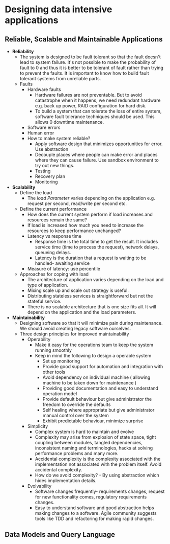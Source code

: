 # Designing data intensive applications

## Reliable, Scalable and Maintainable Applications

- **Reliability**
  - The system is designed to be fault tolerant so that the fault doesn't lead to system failure. It's not possible to make the probability of fault to 0 and thus it is better to be tolerant of fault rather than trying to prevent the faults. It is important to know how to build fault tolerant systems from unreliable parts.
  - Faults
    - Hardware faults
      - Hardware failures are not preventable. But to avoid catastrophe when it happens, we need redundant hardware e.g. back up power, RAID configuration for hard disk.
      - To build a system that can tolerate the loss of entire system, software fault tolerance techniques should be used. This allows 0 downtime maintenance.
    - Software errors
    - Human error
    - How to make system reliable?
      - Apply software design that minimizes opportunities for error. Use abstraction
      - Decouple places where people can make error and places where they can cause failure. Use sandbox environment to try out new things.
      - Testing
      - Recovery plan
      - Monitoring
- **Scalability**
  - Define the load
    - The _load Parameter_ varies depending on the application e.g. request per second, read/write per second etc.
  - Define the current performance
    - How does the current system perform if load increases and resources remain the same?
    - If load is increased how much you need to increase the resources to keep performance unchanged?
    - Latency vs response time
      - Response time is the total time to get the result. It includes service time (time to process the request), network delays, queueing delays.
      - Latency is the duration that a request is waiting to be handled- awaiting service
    - Measure of latency: use percentile
  - Approaches for coping with load
    - The architecture of application varies depending on the load and type of application.
    - Mixing scale up and scale out strategy is useful.
    - Distributing stateless services is straightforward but not the stateful service.
    - There is no scalable architecture that is one size fits all. It will depend on the application and the load parameters.
- **Maintainability**
  - Designing software so that it will minimize pain during maintenance. We should avoid creating legacy software ourselves.
  - Three design principles for improved maintainability
    - Operability
      - Make it easy for the operations team to keep the system running smoothly
      - Keep in mind the following to design a operable system
        - Set up monitoring
        - Provide good support for automation and integration with other tools
        - Avoid dependency on individual machine ( allowing machine to be taken down for maintenance )
        - Providing good documentation and easy to understand operation model
        - Provide default behaviour but give administrator the freedom to override the defaults
        - Self healing where appropriate but give administrator manual control over the system
        - Exhibit predictable behaviour, minimize surprise
    - Simplicity
      - Complex system is hard to maintain and evolve
      - Complexity may arise from explosion of state space, tight coupling between modules, tangled dependencies, inconsistent naming and terminologies, hacks at solving performance problems and many more.
      - Accidental complexity is the complexity associated with the implementation not associated with the problem itself. Avoid accidental complexity.
      - How do we avoid complexity? - By using abstraction which hides implementation details.
    - Evolvability
      - Software changes frequently- requirements changes, request for new functionality comes, regulatory requirements changes.
      - Easy to understand software and good abstraction helps making changes to a software. Agile community suggests tools like TDD and refactoring for making rapid changes.

## Data Models and Query Language
